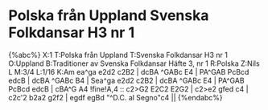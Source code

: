 # Polska från Uppland Svenska Folkdansar H3 nr 1

{%abc%}
X:1
T:Polska från Uppland
T:Svenska Folkdansar H3 nr 1
O:Uppland
B:Traditioner av Svenska Folkdansar Häfte 3, nr 1
R:Polska
Z:Nils L
M:3/4
L:1/16
K:Am
ea^ga e2d2 c2B2 | dcBA ^GABc E4 | PA^GAB PcBcd edcB | dcBA ^GABc B4 |
Sea^ga e2d2 c2B2 | dcBA ^GABc E4 | PA^GAB PcBcd edcB | cBA^G A4 !fine!A,4 ::
c2>G2 E2C2 E2G2 | c2>e2 gfed c4 | c2c'2 b2a2 g2f2 | egdf egBd "^D.C. al Segno"c4 ||
{%endabc%}
